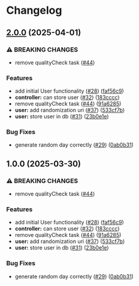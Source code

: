 # Changelog

## [2.0.0](https://github.com/LowkeyLab/gradle-monorepo/compare/v1.0.0...v2.0.0) (2025-04-01)


### ⚠ BREAKING CHANGES

* remove qualityCheck task ([#44](https://github.com/LowkeyLab/gradle-monorepo/issues/44))

### Features

* add initial User functionality ([#28](https://github.com/LowkeyLab/gradle-monorepo/issues/28)) ([faf56c9](https://github.com/LowkeyLab/gradle-monorepo/commit/faf56c9ecc57e6de104f63a52a7c7c3e548e534b))
* **controller:** can store user ([#32](https://github.com/LowkeyLab/gradle-monorepo/issues/32)) ([183cccc](https://github.com/LowkeyLab/gradle-monorepo/commit/183cccc98005a728881bbc1f1ffb13764a00b11d))
* remove qualityCheck task ([#44](https://github.com/LowkeyLab/gradle-monorepo/issues/44)) ([91a6285](https://github.com/LowkeyLab/gradle-monorepo/commit/91a6285365fd544c8796b109ec2708e51b999a5b))
* **user:** add randomization uri ([#37](https://github.com/LowkeyLab/gradle-monorepo/issues/37)) ([533cf7b](https://github.com/LowkeyLab/gradle-monorepo/commit/533cf7b95b99801bf32ce6b9ac9fc59d088056a8))
* **user:** store user in db ([#31](https://github.com/LowkeyLab/gradle-monorepo/issues/31)) ([23b0e1e](https://github.com/LowkeyLab/gradle-monorepo/commit/23b0e1e81842635987d35d6e172a803ac7afa68e))


### Bug Fixes

* generate random day correctly ([#29](https://github.com/LowkeyLab/gradle-monorepo/issues/29)) ([0ab0b31](https://github.com/LowkeyLab/gradle-monorepo/commit/0ab0b31062f821edf296b15dd1f539bc045d40c7))

## 1.0.0 (2025-03-30)


### ⚠ BREAKING CHANGES

* remove qualityCheck task ([#44](https://github.com/LowkeyLab/gradle-monorepo/issues/44))

### Features

* add initial User functionality ([#28](https://github.com/LowkeyLab/gradle-monorepo/issues/28)) ([faf56c9](https://github.com/LowkeyLab/gradle-monorepo/commit/faf56c9ecc57e6de104f63a52a7c7c3e548e534b))
* **controller:** can store user ([#32](https://github.com/LowkeyLab/gradle-monorepo/issues/32)) ([183cccc](https://github.com/LowkeyLab/gradle-monorepo/commit/183cccc98005a728881bbc1f1ffb13764a00b11d))
* remove qualityCheck task ([#44](https://github.com/LowkeyLab/gradle-monorepo/issues/44)) ([91a6285](https://github.com/LowkeyLab/gradle-monorepo/commit/91a6285365fd544c8796b109ec2708e51b999a5b))
* **user:** add randomization uri ([#37](https://github.com/LowkeyLab/gradle-monorepo/issues/37)) ([533cf7b](https://github.com/LowkeyLab/gradle-monorepo/commit/533cf7b95b99801bf32ce6b9ac9fc59d088056a8))
* **user:** store user in db ([#31](https://github.com/LowkeyLab/gradle-monorepo/issues/31)) ([23b0e1e](https://github.com/LowkeyLab/gradle-monorepo/commit/23b0e1e81842635987d35d6e172a803ac7afa68e))


### Bug Fixes

* generate random day correctly ([#29](https://github.com/LowkeyLab/gradle-monorepo/issues/29)) ([0ab0b31](https://github.com/LowkeyLab/gradle-monorepo/commit/0ab0b31062f821edf296b15dd1f539bc045d40c7))
